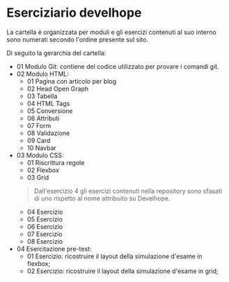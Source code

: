 # Eserciziario develhope

La cartella è organizzata per moduli e gli esercizi contenuti al suo interno sono numerati secondo l'ordine presente sul sito.

Di seguito la gerarchia del cartella:

- 01 Modulo Git: contiene del codice utilizzato per provare i comandi git.
- 02 Modulo HTML:
    - 01 Pagina con articolo per blog
    - 02 Head Open Graph
    - 03 Tabella
    - 04 HTML Tags
    - 05 Conversione
    - 06 Attributi
    - 07 Form
    - 08 Validazione
    - 09 Card
    - 10 Navbar
- 03 Modulo CSS:
    - 01 Riscrittura regole
    - 02 Flexbox
    - 03 Grid
    >Dall'esercizio 4 gli esercizi contenuti nella repository sono sfasati di uno rispetto al nome attribuito su Develhope.
    - 04 Esercizio
    - 05 Esercizio
    - 06 Esercizio
    - 07 Esercizio
    - 08 Esercizio
- 04 Esercitazione pre-test:
    - 01 Esercizio: ricostruire il layout della simulazione d'esame in flexbox;
    - 02 Esercizio: ricostruire il layout della simulazione d'esame in grid;
    